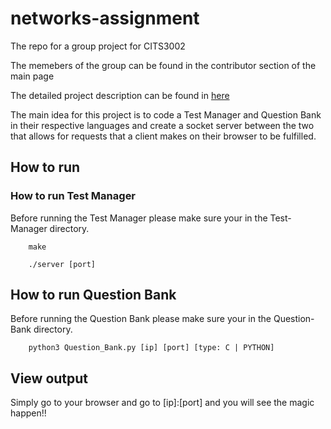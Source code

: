 # networks-assignment
The repo for a group project for CITS3002

The memebers of the group can be found in the contributor section of the main page

The detailed project description can be found in [here](https://teaching.csse.uwa.edu.au/units/CITS3002/project/)

The main idea for this project is to code a Test Manager and Question Bank in their respective languages and create a socket server between the two that allows for requests that a client makes on their browser to be fulfilled. 

## How to run 
### How to run Test Manager
Before running the Test Manager please make sure your in the Test-Manager directory. 
```
    make
```

```
    ./server [port]
```

## How to run Question Bank
Before running the Question Bank please make sure your in the Question-Bank directory. 
```
    python3 Question_Bank.py [ip] [port] [type: C | PYTHON]
```


## View output 
Simply go to your browser and go to [ip]:[port] and you will see the magic happen!!